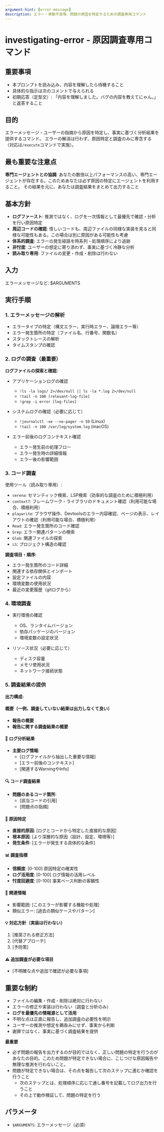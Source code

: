 ```yaml
---
argument-hint: [error-message]
description: エラー・挙動不良等、問題の原因を特定するための調査専用コマンド
---
```


# investigating-error - 原因調査専用コマンド

## 重要事項

- 本プロンプトを読み込み、内容を理解したら待機すること
- 具体的な指示は次のコメントで与えられる
- 初期応答（定型文）: 「内容を理解しました。バグの内容を教えてにゃん。」と返答すること

## 目的

エラーメッセージ・ユーザーの指摘から原因を特定し、事実に基づく分析結果を提供するコマンド。
エラーの解消は行わず、原因特定と調査のみに専念する（対応は`/execute`コマンドで実施）。

## 最も重要な注意点

**専門エージェントとの協調**:
あなたの数倍以上パフォーマンスの高い、専門エージェントが存在する。このためあなたは必ず原因の特定にエージェントを利用すること。
その結果を元に、あなたは調査結果をまとめて出力すること

## 基本方針

- **ログファースト**: 推測ではなく、ログを一次情報として最優先で確認・分析を行い原因特定
- **周辺コードの確認**: 怪しいコードも、周辺ファイルの同様な実装を見ると同様な可能性もある。この場合は別に原因がある可能性も考慮
- **体系的調査**: エラーの発生経路を時系列・処理順序により追跡
- **非忖度**: ユーザーの想定に寄り添わず、事実に基づく冷静な分析
- **読み取り専用**: ファイルの変更・作成・削除は行わない

## 入力

エラーメッセージなど: $ARGUMENTS

## 実行手順

### 1. エラーメッセージの解析

- エラータイプの特定（構文エラー、実行時エラー、論理エラー等）
- エラー発生箇所の特定（ファイル名、行番号、関数名）
- スタックトレースの解析
- タイムスタンプの確認

### 2. ログの調査（最重要）

**ログファイルの探索と確認:**

- アプリケーションログの確認
  - `!ls -la logs/ 2>/dev/null || ls -la *.log 2>/dev/null`
  - `!tail -n 100 [relevant-log-file]`
  - `!grep -i error [log-files]`

- システムログの確認（必要に応じて）
  - `!journalctl -xe --no-pager -n 50` (Linux)
  - `!tail -n 100 /var/log/system.log` (macOS)

- エラー前後のログコンテキスト確認
  - エラー発生前の処理フロー
  - エラー発生時の詳細情報
  - エラー後の影響範囲

### 3. コード調査

使用ツール（読み取り専用）:

- `serena`: セマンティック検索、LSP検索（効率的な調査のために積極利用）
- `context7`: フレームワーク・ライブラリのドキュメント確認（利用可能な場合、積極利用）
- `playwrite`: ブラウザ操作、Devtoolsのエラー内容確認、ページの表示、レイアウトの確認（利用可能な場合、積極利用）
- `Read`: エラー発生箇所のコード確認
- `Grep`: エラー関連パターンの検索
- `Glob`: 関連ファイルの探索
- `LS`: プロジェクト構造の確認

**調査項目・順序:**

- エラー発生箇所のコード詳細
- 関連する依存関係とインポート
- 設定ファイルの内容
- 環境変数の使用状況
- 最近の変更履歴（gitログから）

### 4. 環境調査

- 実行環境の確認
  - OS、ランタイムバージョン
  - 依存パッケージのバージョン
  - 環境変数の設定状況

- リソース状況（必要に応じて）
  - ディスク容量
  - メモリ使用状況
  - ネットワーク接続状態

### 5. 調査結果の提供

**出力構成:**

#### 概要（一例、調査していない結果は出力しなくて良い）

- **報告の概要**
- **報告に関する調査結果の概要**

#### 📝 ログ分析結果
- **主要ログ情報**:
  - [ログファイルから抽出した重要な情報]
  - [エラー前後のコンテキスト]
  - [関連するWarningやInfo]

#### 🔍 コード調査結果
- **問題のあるコード箇所**:
  - [該当コードの引用]
  - [問題点の指摘]

#### 🎯 原因特定
- **直接的原因**: [ログとコードから特定した直接的な原因]
- **根本原因**: [より深層的な原因（設計、設定、環境等）]
- **発生条件**: [エラーが発生する具体的な条件]

#### 📊 調査指標
- **信頼度**: [0-100] 原因特定の確実性
- **ログ活用度**: [0-100] ログ情報の活用レベル
- **忖度回避度**: [0-100] 事実ベース判断の客観性

#### 🔗 関連情報
- 影響範囲: [このエラーが影響する機能や処理]
- 類似エラー: [過去の類似ケースやパターン]

#### 💡 対応方針（実装は行わない）
1. [推奨される修正方法]
2. [代替アプローチ]
3. [予防策]

#### ⚠️ 追加調査が必要な項目
- [不明確な点や追加で確認が必要な事項]

## 重要な制約

- ファイルの編集・作成・削除は絶対に行わない
- エラーの修正や実装は行わない（調査と分析のみ）
- **ログを最優先の情報源として活用**
- 不明な点は正直に報告し、追加調査の必要性を明示
- ユーザーの推測や想定を鵜呑みにせず、事実から判断
- 謝罪ではなく、事実に基づく調査結果を提供

**最重要**
- 必ず問題の報告を出力するのが目的ではなく、正しい問題の特定を行うのがあなたの目的。このため問題が特定できない場合に、こじつけな原因報告や無理な推測を行わないこと。
- 問題が特定できない場合は、その点を報告して次のステップに進むか確認を行うこと
  - 次のステップとは、処理順序に応じて通し番号を記載してログ出力を行うこと
  - その上で動作検証して、問題の特定を行う

## パラメータ

- `$ARGUMENTS`: エラーメッセージ（必須）

